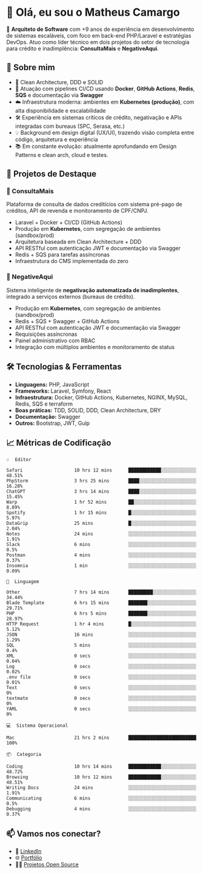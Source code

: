 # 👋 Olá, eu sou o Matheus Camargo

🎯 **Arquiteto de Software** com +9 anos de experiência em desenvolvimento de sistemas escaláveis, com foco em back-end PHP/Laravel e estratégias DevOps. Atuo como líder técnico em dois projetos do setor de tecnologia para crédito e inadimplência: **ConsultaMais** e **NegativeAqui**.

## 🧠 Sobre mim

- 🚀 Clean Architecture, DDD e SOLID
- 🔁 Atuação com pipelines CI/CD usando **Docker**, **GitHub Actions**, **Redis**, **SQS** e documentação via **Swagger**
- ☁️ Infraestrutura moderna: ambientes em **Kubernetes (produção)**, com alta disponibilidade e escalabilidade
- 🛠️ Experiência em sistemas críticos de crédito, negativação e APIs integradas com bureaus (SPC, Serasa, etc.)
- 💡 Background em design digital (UX/UI), trazendo visão completa entre código, arquitetura e experiência
- 📚 Em constante evolução: atualmente aprofundando em Design Patterns e clean arch, cloud e testes.

## 🚧 Projetos de Destaque

### 🔹 ConsultaMais
Plataforma de consulta de dados creditícios com sistema pré-pago de créditos, API de revenda e monitoramento de CPF/CNPJ.

- Laravel + Docker + CI/CD (GitHub Actions)
- Produção em **Kubernetes**, com segregação de ambientes (sandbox/prod)
- Arquitetura baseada em Clean Architecture + DDD
- API RESTful com autenticação JWT e documentação via Swagger
- Redis + SQS para tarefas assíncronas
- Infraestrutura do CMS implementada do zero

### 🔹 NegativeAqui
Sistema inteligente de **negativação automatizada de inadimplentes**, integrado a serviços externos (bureaus de crédito).

- Produção em **Kubernetes**, com segregação de ambientes (sandbox/prod)
- Redis + SQS + Swagger + GitHub Actions
- API RESTful com autenticação JWT e documentação via Swagger
- Requisições assíncronas
- Painel administrativo com RBAC
- Integração com múltiplos ambientes e monitoramento de status

## 🛠️ Tecnologias & Ferramentas

- **Linguagens:** PHP, JavaScript
- **Frameworks:** Laravel, Symfony, React
- **Infraestrutura:** Docker, GitHub Actions, Kubernetes, NGINX, MySQL, Redis, SQS e terraform
- **Boas práticas:** TDD, SOLID, DDD, Clean Architecture, DRY
- **Documentação:** Swagger
- **Outros:** Bootstrap, JWT, Gulp

## 📈 Métricas de Codificação

```text
💡  Editor

Safari                   10 hrs 12 mins      ████████████░░░░░░░░░░░░░     48.51%
PhpStorm                 3 hrs 25 mins       ████░░░░░░░░░░░░░░░░░░░░░     16.28%
ChatGPT                  3 hrs 14 mins       ████░░░░░░░░░░░░░░░░░░░░░     15.45%
Warp                     1 hr 52 mins        ██░░░░░░░░░░░░░░░░░░░░░░░      8.89%
Spotify                  1 hr 15 mins        █░░░░░░░░░░░░░░░░░░░░░░░░      5.97%
DataGrip                 25 mins             █░░░░░░░░░░░░░░░░░░░░░░░░      2.04%
Notes                    24 mins             ░░░░░░░░░░░░░░░░░░░░░░░░░      1.91%
Slack                    6 mins              ░░░░░░░░░░░░░░░░░░░░░░░░░       0.5%
Postman                  4 mins              ░░░░░░░░░░░░░░░░░░░░░░░░░      0.37%
Insomnia                 1 min               ░░░░░░░░░░░░░░░░░░░░░░░░░      0.09%
```
```text
💬  Linguagem

Other                    7 hrs 14 mins       █████████░░░░░░░░░░░░░░░░     34.44%
Blade Template           6 hrs 15 mins       ███████░░░░░░░░░░░░░░░░░░     29.71%
PHP                      6 hrs 5 mins        ███████░░░░░░░░░░░░░░░░░░     28.97%
HTTP Request             1 hr 4 mins         █░░░░░░░░░░░░░░░░░░░░░░░░      5.12%
JSON                     16 mins             ░░░░░░░░░░░░░░░░░░░░░░░░░      1.29%
SQL                      5 mins              ░░░░░░░░░░░░░░░░░░░░░░░░░       0.4%
XML                      0 secs              ░░░░░░░░░░░░░░░░░░░░░░░░░      0.04%
Log                      0 secs              ░░░░░░░░░░░░░░░░░░░░░░░░░      0.02%
.env file                0 secs              ░░░░░░░░░░░░░░░░░░░░░░░░░      0.01%
Text                     0 secs              ░░░░░░░░░░░░░░░░░░░░░░░░░         0%
textmate                 0 secs              ░░░░░░░░░░░░░░░░░░░░░░░░░         0%
YAML                     0 secs              ░░░░░░░░░░░░░░░░░░░░░░░░░         0%
```
```text
💻  Sistema Operacional

Mac                      21 hrs 2 mins       █████████████████████████       100%
```
```text
📦  Categoria

Coding                   10 hrs 14 mins      ████████████░░░░░░░░░░░░░     48.72%
Browsing                 10 hrs 12 mins      ████████████░░░░░░░░░░░░░     48.51%
Writing Docs             24 mins             ░░░░░░░░░░░░░░░░░░░░░░░░░      1.91%
Communicating            6 mins              ░░░░░░░░░░░░░░░░░░░░░░░░░       0.5%
Debugging                4 mins              ░░░░░░░░░░░░░░░░░░░░░░░░░      0.37%
```

## 📫 Vamos nos conectar?

- 💼 [LinkedIn](https://www.linkedin.com/in/matheuscamargoxavier)
- 🌐 [Portfólio](https://matheuscamargo.co)
- 🧑‍💻 [Projetos Open Source](https://github.com/bymatheus)
